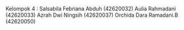 Kelompok 4 :
Salsabila Febriana Abduh (42620032)
Aulia Rahmadani (42620033)
Azrah Dwi Ningsih (42620037)
Orchida Dara Ramadani.B (42620050)
